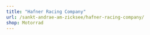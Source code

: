 ```yaml
---
title: "Hafner Racing Company"
url: /sankt-andrae-am-zicksee/hafner-racing-company/
shop: Motorrad
---
```

